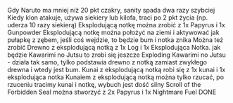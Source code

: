 Gdy Naruto ma mniej niż 20 pkt czakry, sanity spada dwa razy szybciej
Kiedy klon atakuje, używa siekiery lub kilofa, traci po 2 pkt życia (np. uderza 10 razy siekierą)
Eksplodującą notkę można zrobić z 1x Papyrus i 1x Gunpowder
Eksplodującą notkę można położyć na ziemi i aktywować jak pułapkę z zębem, jeśli coś wejdzie, to będzie bum i notka znika
Można też zrobić Drewno z eksplodującą notką z 1x Log i 1x Eksplodująca Notka. jak będzie Kawarimi no Jutsu to zrobi się jeszcze Exploding Kawarimi no Jutsu - działa tak samo, tylko podstawia drewno z notką zamiast zwykłego drewna i wtedy jest bum.
Kunai z eksplodującą notką robi się z 1x kunai i 1x eksplodująca notka
Kunaiem z eksplodującą notką można tylko rzucać, po rzuceniu tracimy kunai i notkę, wybuch jest dość silny
Scroll of the Forbidden Seal można stworzyć z 2x Papyrus i 1x Nightmare Fuel DONE